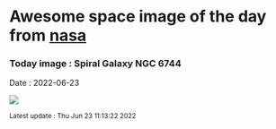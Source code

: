 
# Awesome space image of the day from [nasa](https://api.nasa.gov/)

### Today image : Spiral Galaxy NGC 6744

Date : 2022-06-23


![](https://apod.nasa.gov/apod/image/2206/NGC6744_chakrabarti1024R.jpg)

<small>Latest update : Thu Jun 23 11:13:22 2022</small>



